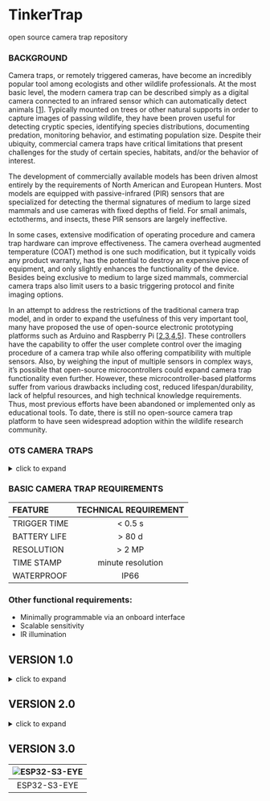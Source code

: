 # TinkerTrap
open source camera trap repository

### BACKGROUND
Camera traps, or remotely triggered cameras, have become an incredibly popular tool among ecologists and other wildlife professionals. At the most basic level, the modern camera trap can be described simply as a digital camera connected to an infrared sensor which can automatically detect animals [[1](https://www.wwf.org.uk/sites/default/files/2019-04/CameraTraps-WWF-guidelines.pdf)]. Typically mounted on trees or other natural supports in order to capture images of passing wildlife, they have been proven useful for detecting cryptic species, identifying species distributions, documenting predation, monitoring behavior, and estimating population size. Despite their ubiquity, commercial camera traps have critical limitations that present challenges for the study of certain species, habitats, and/or the behavior of interest. 

The development of commercially available models has been driven almost entirely by the requirements of North American and European Hunters. Most models are equipped with passive-infrared (PIR) sensors that are specialized for detecting the thermal signatures of medium to large sized mammals and use cameras with fixed depths of field. For small animals, ectotherms, and insects, these PIR sensors are largely ineffective. 

In some cases, extensive modification of operating procedure and camera trap hardware can improve effectiveness. The camera overhead augmented temperature (COAT) method is one such modification, but it typically voids any product warranty, has the potential to destroy an expensive piece of equipment, and only slightly enhances the functionality of the device. Besides being exclusive to medium to large sized mammals, commercial camera traps also limit users to a basic triggering protocol and finite imaging options. 

In an attempt to address the restrictions of the traditional camera trap model, and in order to expand the usefulness of this very important tool, many have proposed the use of open-source electronic prototyping platforms such as Arduino and Raspberry Pi [[2](https://journals.plos.org/plosone/article?id=10.1371/journal.pone.0169758),[3](https://dl.acm.org/doi/10.1145/3290605.3300532),[4](https://www.sciencedirect.com/science/article/pii/S2468067220300195),[5](https://onlinelibrary.wiley.com/doi/full/10.1002/ece3.3040)]. These controllers have the capability to offer the user complete control over the imaging procedure of a camera trap while also offering compatibility with multiple sensors. Also, by weighing the input of multiple sensors in complex ways, it’s possible that open-source microcontrollers could expand camera trap functionality even further. However, these microcontroller-based platforms suffer from various drawbacks including cost, reduced lifespan/durability, lack of helpful resources, and high technical knowledge requirements. Thus, most previous efforts have been abandoned or implemented only as educational tools. To date, there is still no open-source camera trap platform to have seen widespread adoption within the wildlife research community.

### OTS CAMERA TRAPS
<details><summary> click to expand </summary>

Camera traps must be able to take images at night. Thus they are all equipped with IR leds and an IR-cut filter. Most camera traps use an IR-cut filter mechanism to push and pull a sliding filter over the sensor, depending on whether daytime or nighttime images are needed (left image). An alternative solution is to use two sensors, one with the IR-cut filter permanently installed, and the other without. This has the benefit of reducing any noise coming from an IR-filter mechanism (typically an audible 'click'), and also could enable instantaneous IR functionality if needed. 

![image](https://user-images.githubusercontent.com/65932258/155892610-f3db632b-6c32-4226-8605-91e6cd289c6d.png)
![image](https://user-images.githubusercontent.com/65932258/155892611-fcf6a534-fce5-4e54-a185-3a26e2c26253.png)

All camera traps use a passive-infrared sensor to detect animals, typically an LHI 968 or equivalent. 

![image](https://user-images.githubusercontent.com/65932258/155892557-76a5c4f6-6fcc-43d8-a4f5-714e1c366b75.png)

All camera traps include some kind of onboard user-interface in order to apply settings. Reconyx, one of the most respected camera trap producers, only implements a two-line text display, and 5 buttons for control (left). Many other camera traps use an OLED display to enable immediate image/video review, typically for an added cost (center). The Bushnell NatureView camera trap (right) actually comes with a peripheral plug-in OLED display. 

![image](https://user-images.githubusercontent.com/65932258/155892908-e3d788eb-f9a1-4162-ad46-1b51dd2c8639.png)
![image](https://user-images.githubusercontent.com/65932258/155892954-47e3e85a-76bf-4751-853c-d84cd42b065b.png)
![image](https://user-images.githubusercontent.com/65932258/155892979-205a4579-a8c5-421e-b97d-0051beafe76c.png)

OTS camera traps seem to be using the same (or similar) chipsets that are mass-produced and well guarded in terms of firmware. Thus, most camera traps share the same standard features. To get an idea of these features (and some hopeful improvements/additions), Meek and Pettit published a review in 2012, with [user-based design specifications for the ultimate camera trap for wildlife research](https://bioone.org/journals/wildlife-research/volume-39/issue-8/WR12138/User-based-design-specifications-for-the-ultimate-camera-trap-for/10.1071/WR12138.short). Akiba and Alasdair give a brief description of camera trap hardware and potential OS design directions in this [WILDLABS discussion](https://www.wildlabs.net/community/thread/694).
  
</details>

### BASIC CAMERA TRAP REQUIREMENTS
| FEATURE | TECHNICAL REQUIREMENT |
| :--- | :---: |
| TRIGGER TIME | < 0.5 s |
| BATTERY LIFE | > 80 d |
| RESOLUTION | > 2 MP |
| TIME STAMP | minute resolution |
| WATERPROOF | IP66 |

### Other functional requirements: 
- Minimally programmable via an onboard interface
- Scalable sensitivity
- IR illumination

## VERSION 1.0
<details><summary> click to expand </summary>
Based on some of the options offered in the WILDLABS discussion, first attempted to use an FPGA in conjunction with an Arduino microcontroller. The intention was to have the FPGA do the more laborious tasks of wake-up, camera configuration, and image processing, while the microcontroller would act as an interface for users to change settings (alter behavior of the FPGA) and access basic image data. The napkin-sketch below shows the hopeful architecture. 

![image](https://user-images.githubusercontent.com/65932258/155895946-c8ebf240-5dbd-4ffd-a089-1c298e004d12.png)

I initially acquired an [Arduino Maker Vidor 4000](https://store-usa.arduino.cc/products/arduino-mkr-vidor-4000) to start testing with. The board comes with both an Arm SAMD21 microcontroller and an Intel Cyclone 10CL016 FPGA, and a number of other features relevant to camera trap functionality. 

![image](https://user-images.githubusercontent.com/65932258/156899179-78066261-094f-4bec-a35d-3bfeb4297e7a.png)

The VIDOR is an awesome board, but for someone with no FPGA or analog hardware experience, it was too difficult to make any progress with it. I didn't help that the resources that exist for the board are limited, and that a friendly Arduino-FPGA infrastructure proposed by the Arduino developers has not yet come to fruition. I still hope to use the board for a future project one day. 
After playing a bit with Arducam, an FPGA-based camera module for Arduino, I concluded that the baseline power consumption of an FPGA (due to current leakage, I believe) would be very difficult to optimize and overcome. Also, ArduCam's FPGA code is not open source, otherwise I may have lingered on this option longer. 

</details>
  
## VERSION 2.0
<details><summary> click to expand </summary>
After reviewing a few more potential platforms to build on, I looked back to the ESP32-CAM, a board I had overlooked earlier in my search. The ESP32-CAM is a very economic (< $10 USD) camera IoT device sporting an AIThinker ESP32S microcontroller. Most of the ESP32 line offers low power functionality (in the form of different sleep and wakeup modes), Wi-Fi and Bluetooth capabilities, and compatibility with multiple programming toolchains (Arduino IDE). The ESP32-CAM has a microSD card slot and comes with an OV2460 camera. Existing resources, tutorials, and code repositories made replication of a psuedo-camera trap simple, with the addition of an OTS PIR-sensor module. 

![image](https://user-images.githubusercontent.com/65932258/155895980-b4847d08-71ec-4a85-9fd5-4c0c58192175.png)

Power consumption and trigger times of initial tests were not ideal, but they showed potential for optimization. Using the light sleep mode, which approximately doubles power consumption, wakeup time can be made negligible. However, the camera must perform auto exposure before acquiring an image for the best quality. This takes a substantial amount of time in the current implementation, which I alotted for with a 500ms delay (0.5 seconds is the maximum allowable trigger time).
Based on this reasonable progress, I put together a proof-of-concept device based on ESP32-CAM and a custom PCB shield. 



ESP32-CAM Schematic Diagram
![image](https://user-images.githubusercontent.com/65932258/156899701-2c26ac5d-6a3d-4dda-9f60-61f61bae65fb.png)

</details>

## VERSION 3.0

| ![ESP32-S3-EYE](https://user-images.githubusercontent.com/65932258/155896141-9abaea1d-3b0f-407f-b358-a88c962f4b0e.png)| 
|:--:| 
|ESP32-S3-EYE|

